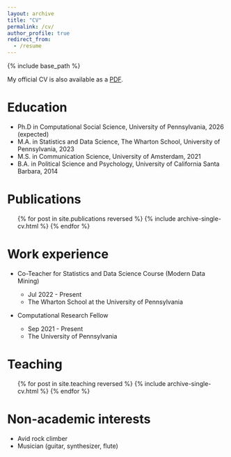```yaml
---
layout: archive
title: "CV"
permalink: /cv/
author_profile: true
redirect_from:
  - /resume
---
```


{% include base_path %}

My official CV is also available as a [PDF](/files/Fasching_resume.pdf).

Education
======
* Ph.D in Computational Social Science, University of Pennsylvania, 2026 (expected)
* M.A. in Statistics and Data Science, The Wharton School, University of Pennsylvania, 2023
* M.S. in Communication Science, University of Amsterdam, 2021
* B.A. in Political Science and Psychology, University of California Santa Barbara, 2014

Publications
======
  <ul>{% for post in site.publications reversed %}
    {% include archive-single-cv.html %}
  {% endfor %}</ul>

Work experience
======
* Co-Teacher for Statistics and Data Science Course (Modern Data Mining)
  * Jul 2022 - Present
  * The Wharton School at the University of Pennsylvania

* Computational Research Fellow
  * Sep 2021 - Present
  * The University of Pennsylvania
  
Teaching
======
  <ul>{% for post in site.teaching reversed %}
    {% include archive-single-cv.html %}
  {% endfor %}</ul>
  
Non-academic interests
======
* Avid rock climber
* Musician (guitar, synthesizer, flute)

